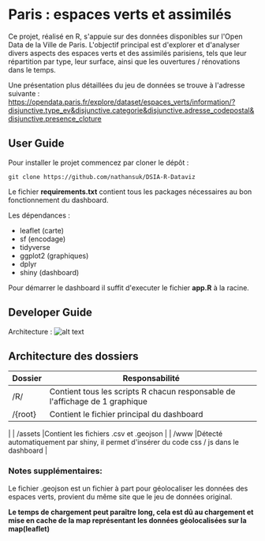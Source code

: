 
# Paris : espaces verts et assimilés

Ce projet, réalisé en R, s'appuie sur des données disponibles sur l'Open Data de la Ville de Paris. L'objectif principal est d'explorer et d'analyser divers aspects des espaces verts et des assimilés parisiens, tels que leur répartition par type, leur surface, ainsi que les ouvertures / rénovations dans le temps.

Une présentation plus détaillées du jeu de données se trouve à l'adresse suivante : 
https://opendata.paris.fr/explore/dataset/espaces_verts/information/?disjunctive.type_ev&disjunctive.categorie&disjunctive.adresse_codepostal&disjunctive.presence_cloture

## User Guide

Pour installer le projet commencez par 
cloner le dépôt : 

```
git clone https://github.com/nathansuk/DSIA-R-Dataviz
```

Le fichier **requirements.txt** contient tous les packages nécessaires au bon fonctionnement du dashboard.

Les dépendances : 
- leaflet (carte)
- sf (encodage)
- tidyverse
- ggplot2 (graphiques)
- dplyr
- shiny (dashboard)

Pour démarrer le dashboard il suffit d'executer le fichier __app.R__ à la racine.

## Developer Guide

Architecture :
![alt text](https://i.ibb.co/Wc8BJvZ/Capture-d-cran-2023-11-13-184429.png)
 
## Architecture des dossiers

| Dossier            | Responsabilité                                                                |
| ----------------- | ------------------------------------------------------------------ |
| /R/ | Contient tous les scripts R chacun responsable de l'affichage de 1 graphique  |
| /{root} |Contient le fichier principal du dashboard  |
|
| /assets |Contient les fichiers .csv et .geojson  |
| /www |Détecté automatiquement par shiny, il permet d'insérer du code css / js dans le dashboard  |

### Notes supplémentaires: 
Le fichier .geojson est un fichier à part pour géolocaliser les données des espaces verts, provient du même site que le jeu de données original.

**Le temps de chargement peut paraître long, cela est dû au chargement et mise en cache de la map représentant les données géolocalisées sur la map(leaflet)**